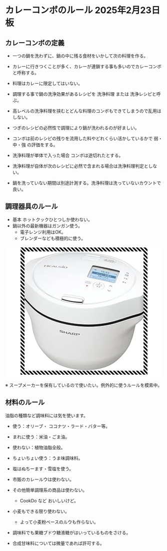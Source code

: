 # カレーコンボのルール 2025年2月23日板

## カレーコンボの定義

* 一つの鍋を洗わずに、鍋の中に残る食材をいかして次の料理を作る。
* カレーに行きつくことが多く、カレーが連鎖する事も多いのでカレーコンボと呼称する。
* 料理はカレーに限定してはいない。
* 調理する事で鍋の洗浄効果があるレシピを 洗浄料理 または 洗浄レシピと呼ぶ。
* 高レベルの洗浄料理を挟むとどんな料理のコンボもできてしまうので乱用はしない。
* つぎのレシピの必然性で調理により鍋が洗われるのが好ましい。

* コンボは前のレシピの残りを流用した料やどれくらい活かしているかで 弱・中・強 の評価をする。
* 洗浄料理が単体で入った場合 コンボは途切れたとする。
* 洗浄料理が自体が次のレシピに必然で含まれる場合は洗浄料理判定としない。
* 鍋を洗っていない期間は別途計測する。洗浄料理は洗っていないカウントで良い。

## 調理器具のルール

* 基本 ホットクックひとつしか使わない。
* 鍋以外の最新機器はガンガン使う。
    * 電子レンジ利用はOK。
    * ブレンダーなども積極的に使う。

[![hootcook](/images/misc/hotcook.jpg)](/images_original/misc/hotcook.jpg)

※ スープメーカーを保有しているので使いたい。例外的に使うルールを模索中。

## 材料のルール

油脂の種類など調味料には気を使います。

* 使う：オリーブ・ ココナツ・ラード・バター等。
* まれに使う：米油・ごま油。
* 使わない：植物油脂全般。
* ちょいちょい使う：うま味調味料。
* 塩はぬちーます・雪塩を使う。

* 市販のカレールウは使わない。
* その他簡単調理系の商品は使わない。
    * CookDo など おいしいけど。
* 小麦もできる限り使わない。
    * よって小麦粉ベースのルウも作らない。

* 調味料でも果糖ブドウ糖液糖がはいっているものをさける。
* 合成甘味料については微量であれば許可する。

